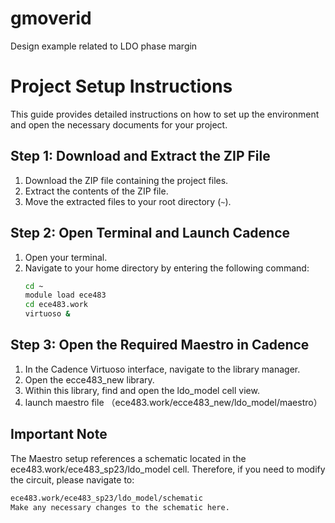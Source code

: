 # gmoverid
Design example related to LDO phase margin
# Project Setup Instructions

This guide provides detailed instructions on how to set up the environment and open the necessary documents for your project.

## Step 1: Download and Extract the ZIP File

1. Download the ZIP file containing the project files.
2. Extract the contents of the ZIP file.
3. Move the extracted files to your root directory (`~`).

## Step 2: Open Terminal and Launch Cadence

1. Open your terminal.
2. Navigate to your home directory by entering the following command:
   ```bash
   cd ~
   module load ece483
   cd ece483.work
   virtuoso &

## Step 3: Open the Required Maestro in Cadence
1. In the Cadence Virtuoso interface, navigate to the library manager.
2. Open the ecce483_new library.
3. Within this library, find and open the ldo_model cell view.
4. launch maestro file （ece483.work/ecce483_new/ldo_model/maestro）
## Important Note
The Maestro setup references a schematic located in the ece483.work/ece483_sp23/ldo_model cell. Therefore, if you need to modify the circuit, please navigate to:
   ```bash
ece483.work/ece483_sp23/ldo_model/schematic
Make any necessary changes to the schematic here.

